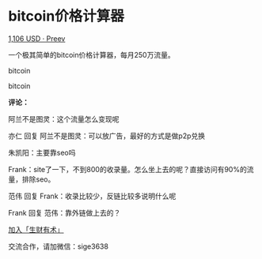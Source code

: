 # bitcoin价格计算器

[1,106 USD · Preev](http://preev.com/)

一个极其简单的bitcoin价格计算器，每月250万流量。

bitcoin

bitcoin

**评论：**

阿兰不是图灵：这个流量怎么变现呢

亦仁 回复 阿兰不是图灵：可以放广告，最好的方式是做p2p兑换

朱凯阳：主要靠seo吗

Frank：site了一下，不到800的收录量。怎么坐上去的呢？直接访问有90%的流量，排除seo。

范伟 回复 Frank：收录比较少，反链比较多说明什么呢

Frank 回复 范伟：靠外链做上去的？

[加入「生财有术」](https://www.ilangcai.com/jiaru/)

交流合作，请加微信：sige3638

